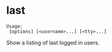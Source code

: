# last

```
Usage:
 [options] [<username>...] [<tty>...]
```

Show a listing of last logged in users.
